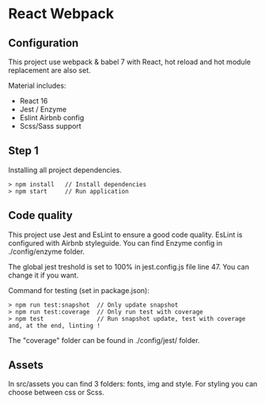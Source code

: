 React Webpack 
=============


Configuration
------------------

This project use webpack & babel 7 with React, hot reload and hot module replacement are also set.

Material includes:

*  React 16
*  Jest / Enzyme
*  Eslint Airbnb config
*  Scss/Sass support


Step 1
------------------

Installing all project dependencies.

```
> npm install   // Install dependencies
> npm start     // Run application
```


Code quality
------------------
This project use Jest and EsLint to ensure a good code quality.
EsLint is configured with Airbnb styleguide.
You can find Enzyme config in ./config/enzyme folder.

The global jest treshold is set to 100% in jest.config.js file line 47. You can change it if you want.

Command for testing (set in package.json):

```
> npm run test:snapshot  // Only update snapshot
> npm run test:coverage  // Only run test with coverage
> npm test               // Run snapshot update, test with coverage and, at the end, linting !
```

The "coverage" folder can be found in ./config/jest/ folder.


Assets
------------------
In src/assets you can find 3 folders: fonts, img and style. For styling you can choose between css or Scss.

